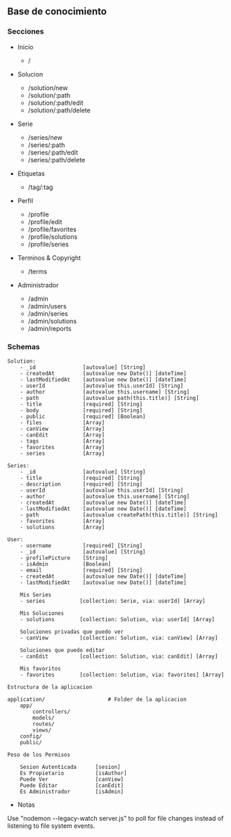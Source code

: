 ## Base de conocimiento

### Secciones

- Inicio  
	- /	

- Solucion
    - /solution/new
	- /solution/:path
    - /solution/:path/edit
    - /solution/:path/delete

- Serie
    - /series/new
    - /series/:path
    - /series/:path/edit
    - /series/:path/delete

- Etiquetas
	- /tag/:tag

- Perfil 
	- /profile
    - /profile/edit
    - /profile/favorites
    - /profile/solutions
    - /profile/series

- Terminos & Copyright 
	- /terms

- Administrador  
	- /admin
    - /admin/users
    - /admin/series
    - /admin/solutions
    - /admin/reports

### Schemas

```
Solution:
    - _id 				[autovalue] [String]
    - createdAt			[autovalue new Date()] [dateTime]
    - lastModifiedAt    [autovalue new Date()] [dateTime]
    - userId 			[autovalue this.userId] [String]
    - author			[autovalue this.username] [String]
    - path				[autovalue path(this.title)] [String]
    - title				[required] [String]
    - body				[required] [String]
    - public            [required] [Boolean]
    - files				[Array]
    - canView			[Array]
    - canEdit			[Array]
    - tags				[Array]
    - favorites			[Array]
    - series			[Array]
```

```
Series:
    - _id               [autovalue] [String]
	- title 			[required] [String]
	- description		[required] [String]
	- userId 			[autovalue this.userId] [String]
    - author			[autovalue this.username] [String]
    - createdAt			[autovalue new Date()] [dateTime]
    - lastModifiedAt    [autovalue new Date()] [dateTime]
    - path 				[autovalue createPath(this.title)] [String]
    - favorites         [Array]
    - solutions         [Array]
```

```
User:
	- username 			[required] [String]
    - _id				[autovalue] [String]
	- profilePicture	[String]
    - isAdmin			[Boolean]
    - email				[required] [String]
    - createdAt         [autovalue new Date()] [dateTime]
    - lastModifiedAt    [autovalue new Date()] [dateTime]

    Mis Series
    - series           [collection: Serie, via: userId] [Array]
	
    Mis Soluciones
	- solutions        [collection: Solution, via: userId] [Array]
	
    Soluciones privadas que puedo ver
	- canView          [collection: Solution, via: canView] [Array]
	
    Soluciones que puedo editar
	- canEdit          [collection: Solution, via: canEdit] [Array]
	
    Mis favoritos
	- favorites        [collection: Solution, via: favorites] [Array]
``` 

```   
Estructura de la aplicacion

application/            	 	# Folder de la aplicacion       
    app/             
        controllers/        
        models/
        routes/
        views/                
    config/  
    public/
```

```
Peso de los Permisos

	Sesion Autenticada 		[sesion]
	Es Propietario 			[isAuthor]
	Puede Ver 				[canView]
	Puede Editar 			[canEdit]
	Es Administrador 		[isAdmin]
```    

- Notas

Use "nodemon --legacy-watch server.js" to poll for file changes instead of listening to file system events.


